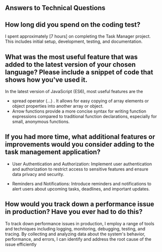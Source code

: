 ## Answers to Technical Questions

## How long did you spend on the coding test?

I spent approximately [7 hours] on completing the Task Manager project. This includes initial setup, development, testing, and documentation.

## What was the most useful feature that was added to the latest version of your chosen language? Please include a snippet of code that shows how you've used it.

In the latest version of JavaScript (ES6), most useful features are the

- spread operator (...) . It allows for easy copying of array elements or object properties into another array or object.
- Arrow functions provide a more concise syntax for writing function expressions compared to traditional function declarations, especially for small, anonymous functions.

## If you had more time, what additional features or improvements would you consider adding to the task management application?

- User Authentication and Authorization: Implement user authentication and authorization to restrict access to sensitive features and ensure data privacy and security.

- Reminders and Notifications: Introduce reminders and notifications to alert users about upcoming tasks, deadlines, and important updates.

## How would you track down a performance issue in production? Have you ever had to do this?

To track down performance issues in production, I employ a range of tools and techniques including logging, monitoring, debugging, testing, and tracing. By collecting and analyzing data about the system's behavior, performance, and errors, I can identify and address the root cause of the issue efficiently
